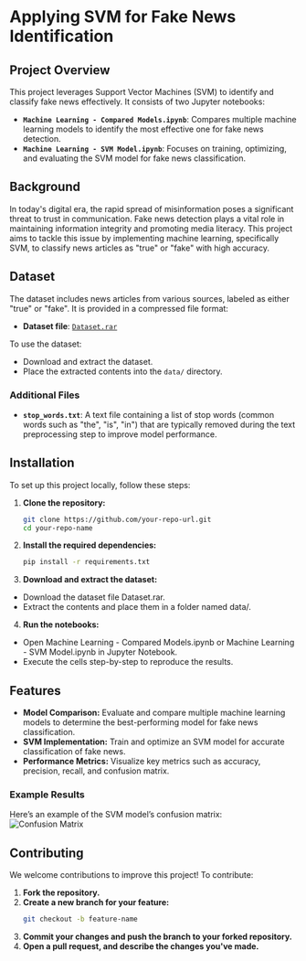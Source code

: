 # Applying SVM for Fake News Identification

## Project Overview

This project leverages Support Vector Machines (SVM) to identify and classify fake news effectively. It consists of two Jupyter notebooks:

- **`Machine Learning - Compared Models.ipynb`**: Compares multiple machine learning models to identify the most effective one for fake news detection.
- **`Machine Learning - SVM Model.ipynb`**: Focuses on training, optimizing, and evaluating the SVM model for fake news classification.

## Background

In today's digital era, the rapid spread of misinformation poses a significant threat to trust in communication. Fake news detection plays a vital role in maintaining information integrity and promoting media literacy. This project aims to tackle this issue by implementing machine learning, specifically SVM, to classify news articles as "true" or "fake" with high accuracy.

## Dataset

The dataset includes news articles from various sources, labeled as either "true" or "fake". It is provided in a compressed file format:

- **Dataset file**: [`Dataset.rar`](data/Dataset.rar)

To use the dataset:
- Download and extract the dataset.
- Place the extracted contents into the `data/` directory.

### Additional Files

- **`stop_words.txt`**: A text file containing a list of stop words (common words such as "the", "is", "in") that are typically removed during the text preprocessing step to improve model performance.


## Installation

To set up this project locally, follow these steps:

1. **Clone the repository:**
   ```bash
   git clone https://github.com/your-repo-url.git
   cd your-repo-name

2. **Install the required dependencies:**
   ```bash
   pip install -r requirements.txt

3. **Download and extract the dataset:**
- Download the dataset file Dataset.rar.
- Extract the contents and place them in a folder named data/.

4. **Run the notebooks:**
- Open Machine Learning - Compared Models.ipynb or Machine Learning - SVM Model.ipynb in Jupyter Notebook.
- Execute the cells step-by-step to reproduce the results.

## Features
- **Model Comparison:** Evaluate and compare multiple machine learning models to determine the best-performing model for fake news classification.
- **SVM Implementation:** Train and optimize an SVM model for accurate classification of fake news.
- **Performance Metrics:** Visualize key metrics such as accuracy, precision, recall, and confusion matrix.

### Example Results
Here’s an example of the SVM model’s confusion matrix:
![Confusion Matrix](images/confusion_matrix.png)

## Contributing
We welcome contributions to improve this project! To contribute:

1. **Fork the repository.**
2. **Create a new branch for your feature:**
   ```bash
   git checkout -b feature-name
3. **Commit your changes and push the branch to your forked repository.**
4. **Open a pull request, and describe the changes you've made.**
